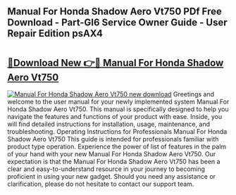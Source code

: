 ## Manual For Honda Shadow Aero Vt750 PDf Free Download - Part-GI6 Service Owner Guide - User Repair Edition psAX4

# <h2><a href="http://bc6724.oget.top/?id=Manual+For+Honda+Shadow+Aero+Vt750">🔗Download New 👉🔴 Manual For Honda Shadow Aero Vt750</a></h2>

[![Manual For Honda Shadow Aero Vt750 new download](https://i.imgur.com/5g1atiW.png)](http://bc6724.oget.top/?id=Manual+For+Honda+Shadow+Aero+Vt750)
Greetings and welcome to the user manual for your newly implemented system Manual For Honda Shadow Aero Vt750. This manual is specifically designed to help you navigate the features and functions of your product with ease. Inside, you will find detailed instructions for installation, usage, maintenance, and troubleshooting. Operating Instructions for Professionals Manual For Honda Shadow Aero Vt750 This guide is intended for professionals familiar with product type operation. Experience the power of list of features in the palm of your hand with your new Manual For Honda Shadow Aero Vt750. Our expectation is that the Manual For Honda Shadow Aero Vt750 has been a clear and easy-to-understand resource in your journey to becoming proficient in using your new gadget. Should you need any assistance or clarification, please do not hesitate to contact our support team.
